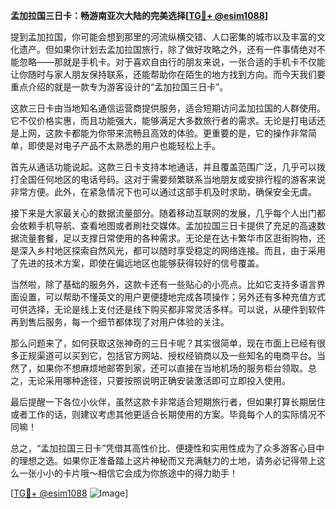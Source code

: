 **孟加拉国三日卡：畅游南亚次大陆的完美选择[[TG💪+ @esim1088](https://t.me/s/esim1088)]**

提到孟加拉国，你可能会想到那里的河流纵横交错、人口密集的城市以及丰富的文化遗产。但如果你计划去孟加拉国旅行，除了做好攻略之外，还有一件事情绝对不能忽略——那就是手机卡。对于喜欢自由行的朋友来说，一张合适的手机卡不仅能让你随时与家人朋友保持联系，还能帮助你在陌生的地方找到方向。而今天我们要重点介绍的就是一款专为游客设计的“孟加拉国三日卡”。

这款三日卡由当地知名通信运营商提供服务，适合短期访问孟加拉国的人群使用。它不仅价格实惠，而且功能强大，能够满足大多数旅行者的需求。无论是打电话还是上网，这款卡都能为你带来流畅且高效的体验。更重要的是，它的操作非常简单，即使是对电子产品不太熟悉的用户也能轻松上手。

首先从通话功能说起。这款三日卡支持本地通话，并且覆盖范围广泛，几乎可以拨打全国任何地区的电话号码。这对于需要频繁联系当地朋友或安排行程的游客来说非常方便。此外，在紧急情况下也可以通过这部手机及时求助，确保安全无虞。

接下来是大家最关心的数据流量部分。随着移动互联网的发展，几乎每个人出门都会依赖手机导航、查看地图或者刷社交媒体。孟加拉国三日卡提供了充足的高速数据流量套餐，足以支撑日常使用的各种需求。无论是在达卡繁华市区逛街购物，还是深入乡村地区探索自然风光，都可以随时享受稳定的网络连接。而且，由于采用了先进的技术方案，即使在偏远地区也能够获得较好的信号覆盖。

当然啦，除了基础的服务外，这款卡还有一些贴心的小亮点。比如它支持多语言界面设置，可以帮助不懂英文的用户更便捷地完成各项操作；另外还有多种充值方式可供选择，无论是线上支付还是线下购买都非常灵活多样。可以说，从硬件到软件再到售后服务，每一个细节都体现了对用户体验的关注。

那么问题来了，如何获取这张神奇的三日卡呢？其实很简单，现在市面上已经有很多正规渠道可以买到它，包括官方网站、授权经销商以及一些知名的电商平台。当然了，如果你不想麻烦地邮寄到家，还可以直接在当地机场的服务柜台领取。总之，无论采用哪种途径，只要按照说明正确安装激活即可立即投入使用。

最后提醒一下各位小伙伴，虽然这款卡非常适合短期旅行者，但如果打算长期居住或者工作的话，则建议考虑其他更适合长期使用的方案。毕竟每个人的实际情况不同嘛！

总之，“孟加拉国三日卡”凭借其高性价比、便捷性和实用性成为了众多游客心目中的理想之选。如果你正准备踏上这片神秘而又充满魅力的土地，请务必记得带上这么一张小小的卡片哦～相信它会成为你旅途中的得力助手！

[[TG💪+ @esim1088](https://t.me/s/esim1088) ![Image](https://i.postimg.cc/4NQfJmqS/Snipaste-2025-05-13-00-14-12.png)]